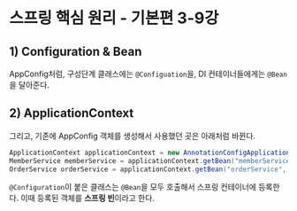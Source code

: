 # 스프링 핵심 원리 - 기본편 3-9강
## 1) Configuration & Bean
AppConfig처럼, 구성단계 클래스에는 `@Configuation`을,
DI 컨테이너들에게는 `@Bean`을 달아준다.

## 2) ApplicationContext
그리고, 기존에 AppConfig 객체를 생성해서 사용했던 곳은 아래처럼 바뀐다.
```java
ApplicationContext applicationContext = new AnnotationConfigApplicationContext(AppConfig.class);
MemberService memberService = applicationContext.getBean("memberService", MemberService.class);
OrderService orderService = applicationContext.getBean("orderService", OrderService.class);
```

`@Configuration`이 붙은 클래스는 `@Bean`을 모두 호출해서 스프링 컨테이너에 등록한다.
이때 등록된 객체를 **스프링 빈**이라고 한다.